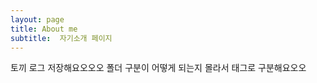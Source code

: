 ```yaml
---
layout: page
title: About me
subtitle:  자기소개 페이지
---
```


토끼 로그 저장해요오오오
폴더 구분이 어떻게 되는지 몰라서 태그로 구분해요오오

